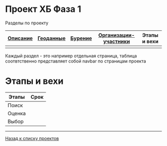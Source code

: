 # Проект ХБ Фаза 1

Разделы по проекту

| [Описание](1.html) | [Геоданные](1_geo.html) | [Бурение](1_well.html) | [Организации-участники](1_org.html) | Этапы и вехи |
|-------|--------|---------|---------|---------|
| | | | | |


Каждый раздел - это например отдельная страница, таблица соотвтственно представляет собой navbar по страницам проекта

# Этапы и вехи

| Этапы | Срок |
|-------|------|
| Поиск | |
| Оценка | |
| Выбор |  |


---

[Назад к списку проектов](https://ygpn.github.io/)
